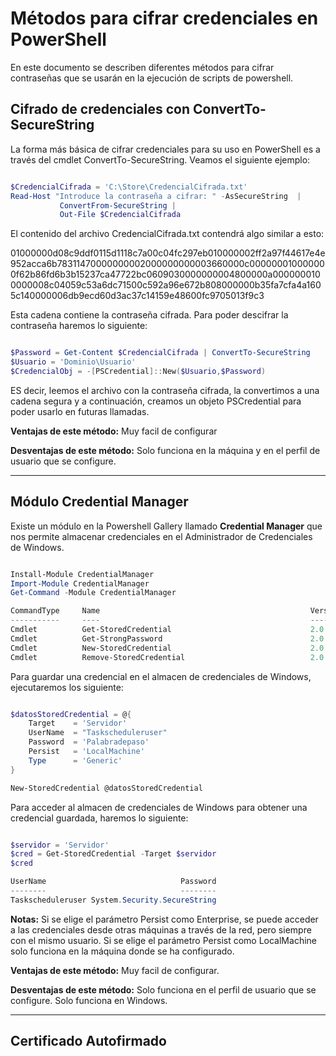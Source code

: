 
# Métodos para cifrar credenciales en PowerShell

En este documento se describen diferentes métodos para cifrar contraseñas que se usarán en la ejecución de scripts de powershell.

## Cifrado de credenciales con ConvertTo-SecureString

La forma más básica de cifrar credenciales para su uso en PowerShell es a través del cmdlet ConvertTo-SecureString. Veamos el siguiente ejemplo:

~~~powershell

$CredencialCifrada = 'C:\Store\CredencialCifrada.txt'
Read-Host "Introduce la contraseña a cifrar: " -AsSecureString  |
           ConvertFrom-SecureString |
           Out-File $CredencialCifrada

~~~

El contenido del archivo CredencialCifrada.txt contendrá algo similar a esto:

01000000d08c9ddf0115d1118c7a00c04fc297eb010000002ff2a97f44617e4e952acca6b78311470000000002000000000003660000c000000010000000f62b86fd6b3b15237ca47722bc0609030000000004800000a0000000100000008c04059c53a6dc71500c592a96e672b808000000b35fa7cfa4a1605c140000006db9ecd60d3ac37c14159e48600fc9705013f9c3

Esta cadena contiene la contraseña cifrada. Para poder descifrar la contraseña haremos lo siguiente:

~~~powershell

$Password = Get-Content $CredencialCifrada | ConvertTo-SecureString
$Usuario = 'Dominio\Usuario'
$CredencialObj = -[PSCredential]::New($Usuario,$Password)

~~~

ES decir, leemos el archivo con la contraseña cifrada, la convertimos a una cadena segura y a continuación, creamos un objeto PSCredential para poder usarlo en futuras llamadas.

**Ventajas de este método:** Muy facil de configurar

**Desventajas de este método:** Solo funciona en la máquina y en el perfil de usuario que se configure.

***

## Módulo Credential Manager

Existe un módulo en la Powershell Gallery llamado **Credential Manager** que nos permite almacenar credenciales en el Administrador de Credenciales de Windows.

~~~powershell

Install-Module CredentialManager
Import-Module CredentialManager
Get-Command -Module CredentialManager

CommandType     Name                                               Version    Source
-----------     ----                                               -------    ------
Cmdlet          Get-StoredCredential                               2.0        CredentialManager
Cmdlet          Get-StrongPassword                                 2.0        CredentialManager
Cmdlet          New-StoredCredential                               2.0        CredentialManager
Cmdlet          Remove-StoredCredential                            2.0        CredentialManager

~~~

Para guardar una credencial en el almacen de credenciales de Windows, ejecutaremos los siguiente:

~~~powershell

$datosStoredCredential = @{
    Target    = 'Servidor'
    UserName  = "Taskscheduleruser"
    Password  = 'Palabradepaso'
    Persist   = 'LocalMachine'
    Type      = 'Generic'
}

New-StoredCredential @datosStoredCredential

~~~

Para acceder al almacen de credenciales de Windows para obtener una credencial guardada, haremos lo siguiente:

~~~powershell

$servidor = 'Servidor'
$cred = Get-StoredCredential -Target $servidor
$cred

UserName                              Password
--------                              --------
Taskscheduleruser System.Security.SecureString

~~~

**Notas:** Si se elige el parámetro Persist como Enterprise, se puede acceder a las credenciales desde otras máquinas a través de la red, pero siempre con el mismo usuario. Si se elige el parámetro Persist como LocalMachine solo funciona en la máquina donde se ha configurado.

**Ventajas de este método:** Muy facil de configurar.  

**Desventajas de este método:** Solo funciona en el perfil de usuario que se configure. Solo funciona en Windows.

***

## Certificado Autofirmado


















